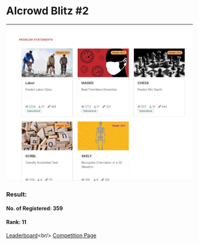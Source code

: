 # AIcrowd Blitz #2
***
![alt text](https://github.com/Devesh2707/AIcrowd-Blitz-2/blob/master/imgs/Screenshot_20200729_003221_2.jpg)

### Result:
#### No. of Registered: 359
#### Rank: 11
[Leaderboard](https://www.aicrowd.com/challenges/aicrowd-blitz-2/leaderboards?)<br/>
[Competition Page](https://www.aicrowd.com/challenges/aicrowd-blitz-2)
